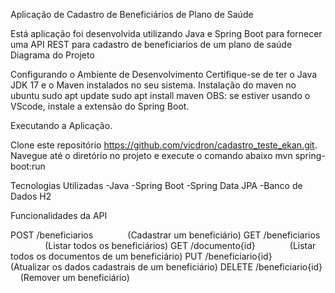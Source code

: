 Aplicação de Cadastro de Beneficiários de Plano de Saúde

Está aplicação foi desenvolvida utilizando Java e Spring Boot para fornecer uma API REST para cadastro de beneficiarios de um plano de saúde
Diagrama do Projeto


Configurando o Ambiente de Desenvolvimento
Certifique-se de ter o Java JDK 17 e o Maven instalados no seu sistema.
Instalação do maven no ubuntu
sudo apt update
sudo apt install maven
OBS: se estiver usando o VScode, instale a extensão do Spring Boot.

Executando a Aplicação.

Clone este repositório https://github.com/vicdron/cadastro_teste_ekan.git.
Navegue até o diretório no projeto e execute o comando abaixo
mvn spring-boot:run

Tecnologias Utilizadas
-Java
-Spring Boot
-Spring Data JPA
-Banco de Dados H2

Funcionalidades da API

POST /beneficiarios              (Cadastrar um beneficiário)
GET /beneficiarios                 (Listar todos os beneficiários)
GET /documento{id}              (Listar todos os documentos de um beneficiário)
PUT /beneficiario{id}             (Atualizar os dados cadastrais de um beneficiário)
DELETE /beneficiario{id}      (Remover um beneficiário)



